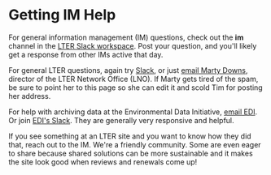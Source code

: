 # Getting IM Help

For general information management (IM) questions, check out the **im** channel in the [LTER Slack workspace](https://lter.slack.com/).
Post your question, and you'll likely get a response from other IMs active that day.

For general LTER questions, again try [Slack](https://lter.slack.com/), or just [email Marty Downs](mailto:downs@nceas.ucsb.edu), director of the LTER Network Office (LNO).
If Marty gets tired of the spam, be sure to point her to this page so she can edit it and scold Tim for posting her address.

For help with archiving data at the Environmental Data Initiative, [email EDI](mailto:info@edirepository.org). Or join [EDI's Slack](https://edi-got-data.slack.com).
They are generally very responsive and helpful.

If you see something at an LTER site and you want to know how they did that, reach out to the IM.  We're a friendly community.
Some are even eager to share because shared solutions can be more sustainable and it makes the site look good when reviews and renewals come up!
